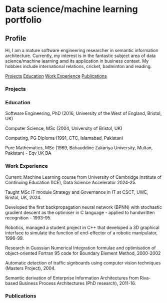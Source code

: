# Data science/machine learning portfolio
## Profile
Hi, I am a mature software engineering researcher in semantic information architecture. Currently, my interest is in the fantastic subject area of data science/machine learning amd its application in business context. My hobbies include international relations, cricket, badminton and reading.

<a href="#Projects" >Projects</a>   <a href="#Education" >Education</a>    <a href="#WorkExperience" >Work Experience</a>    <a href="#Publications" >Publications</a>

### Projects

### Education

Software Engineering, PhD (2016, University of the West of England, Bristol, UK)

Computer Science, MSc (2004, University of Bristol, UK)

Computing, PG Diploma (1991, CTC, Islamabad, Pakistan)

Pure Mathematics, MSc (1989, Bahauddine Zakariya University, Multan, Pakistan) - Eqv UK BA

### Work Experience
Current: Machine Learning course from University of Cambridge Institute of Continuing Education (ICE), Data Science Accelerator 2024-25.

Taught MSc IT module Strategy and Governance in IT at CSCT, UWE, Bristol, UK, 2024.

Developed the first backpropagation neural network (BPNN) with stochastic gradient descent as the optimiser in C language - applied to handwritten recognition - 1993-95.

Robotics, managed a student project in C++ that developed a 3D graphical interface to simulate the function of end-effector of a robotic manipulator, 1996-99.

Research in Guassian Numerical Integration formulae and optimisation of object-oriented Fortran 95 code for Boundary Element Method, 2000-2002

Automatic detection of traffic signboards using computer vision techniques (Masters Project), 2004.

Semantic derivation of Enterprise Information Architectures from Riva-based Business Process Architectures (PhD research), 2011-16.

### Publications
